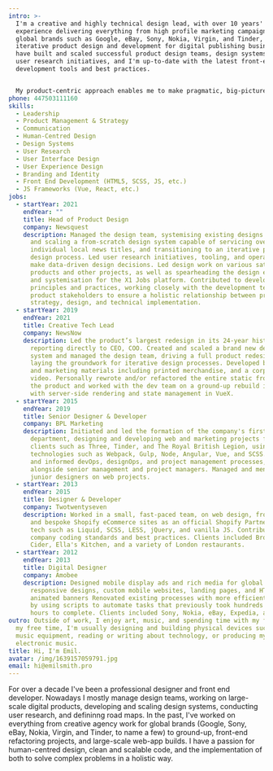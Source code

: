 ```yaml
---
intro: >-
  I'm a creative and highly technical design lead, with over 10 years'
  experience delivering everything from high profile marketing campaigns for
  global brands such as Google, eBay, Sony, Nokia, Virgin, and Tinder, to
  iterative product design and development for digital publishing businesses. I
  have built and scaled successful product design teams, design systems, and
  user research initiatives, and I'm up-to-date with the latest front-end
  development tools and best practices.


  My product-centric approach enables me to make pragmatic, big-picture decisions, whilst maintaining hands-on involvement with designers, researchers, and engineers, for a holistic result
phone: 447503111160
skills:
  - Leadership
  - Product Management & Strategy
  - Communication
  - Human-Centred Design
  - Design Systems
  - User Research
  - User Interface Design
  - User Experience Design
  - Branding and Identity
  - Front End Development (HTML5, SCSS, JS, etc.)
  - JS Frameworks (Vue, React, etc.)
jobs:
  - startYear: 2021
    endYear: ""
    title: Head of Product Design
    company: Newsquest
    description: Managed the design team, systemising existing designs by building
      and scaling a from-scratch design system capable of servicing over 200
      individual local news titles, and transitioning to an iterative product
      design process. Led user research initiatives, tooling, and operations, to
      make data-driven design decisions. Led design work on various satellite
      products and other projects, as well as spearheading the design efforts
      and systemisation for the X1 Jobs platform. Contributed to development
      principles and practices, working closely with the development team and
      product stakeholders to ensure a holistic relationship between product
      strategy, design, and technical implementation.
  - startYear: 2019
    endYear: 2021
    title: Creative Tech Lead
    company: NewsNow
    description: Led the product’s largest redesign in its 24-year history,
      reporting directly to CEO, COO. Created and scaled a brand new design
      system and managed the design team, driving a full product redesign and
      laying the groundwork for iterative design processes. Developed branding
      and marketing materials including printed merchandise, and a corporate
      video. Personally rewrote and/or refactored the entire static front end of
      the product and worked with the dev team on a ground-up rebuild in Vue.js,
      with server-side rendering and state management in VueX.
  - startYear: 2015
    endYear: 2019
    title: Senior Designer & Developer
    company: BPL Marketing
    description: Initiated and led the formation of the company's first in-house web
      department, designing and developing web and marketing projects for
      clients such as Three, Tinder, and The Royal British Legion, using
      technologies such as Webpack, Gulp, Node, Angular, Vue, and SCSS. Defined
      and informed devOps, designOps, and project management processes,
      alongside senior management and project managers. Managed and mentored
      junior designers on web projects.
  - startYear: 2013
    endYear: 2015
    title: Designer & Developer
    company: Twotwentyseven
    description: Worked in a small, fast-paced team, on web design, front-end dev,
      and bespoke Shopify eCommerce sites as an official Shopify Partner, using
      tech such as Liquid, SCSS, LESS, jQuery, and vanilla JS. Contributed to
      company coding standards and best practices. Clients included Brothers
      Cider, Ella's Kitchen, and a variety of London restaurants.
  - startYear: 2012
    endYear: 2013
    title: Digital Designer
    company: Amobee
    description: Designed mobile display ads and rich media for global campaigns,
      responsive designs, custom mobile websites, landing pages, and HTML5
      animated banners Renovated existing processes with more efficient methods
      by using scripts to automate tasks that previously took hundreds of work
      hours to complete. Clients included Sony, Nokia, eBay, Expedia, and more.
outro: Outside of work, I enjoy art, music, and spending time with my family. In
  my free time, I'm usually designing and building physical devices such as
  music equipment, reading or writing about technology, or producing my own
  electronic music.
title: Hi, I'm Emil.
avatar: /img/1639157059791.jpg
email: hi@emilsmith.pro
---
```

For over a decade I've been a professional designer and front end developer. Nowadays I mostly manage design teams, working on large-scale digital products, developing and scaling design systems, conducting user research, and defininng road maps. In the past, I've worked on everything from creative agency work for global brands (Google, Sony, eBay, Nokia, Virgin, and Tinder, to name a few) to ground-up, front-end refactoring projects, and large-scale web-app builds. I have a passion for human-centred design, clean and scalable code, and the implementation of both to solve complex problems in a holistic way.